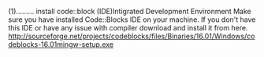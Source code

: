 (1).........
    install code::block (IDE)Intigrated Development Environment
Make sure you have installed Code::Blocks IDE on your machine. If you don't have this IDE or have any issue with compiler download and install it from here.
http://sourceforge.net/projects/codeblocks/files/Binaries/16.01/Windows/codeblocks-16.01mingw-setup.exe
